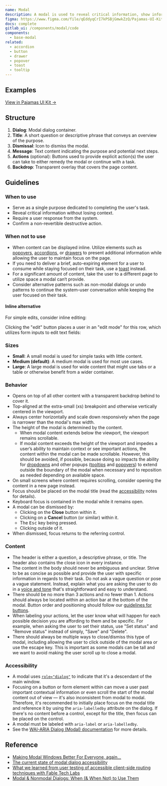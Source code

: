 ```yaml
---
name: Modal
description: A modal is used to reveal critical information, show information without losing context, or when the system requires a user response.
figma: https://www.figma.com/file/qEddyqCrI7kPSBjGmwkZzQ/Pajamas-UI-Kit?node-id=425%3A129
docs: complete
gitlab_ui: /components/modal/code
components:
  - base-modal
related:
  - accordion
  - button
  - drawer
  - popover
  - toast
  - tooltip
---
```


## Examples

<story-viewer component="base-modal" title="Opened modal" iframe-padding="120px 0px"></story-viewer>

<story-viewer component="base-modal" story="with-scrolling-content" title="With scrolling content" iframe-padding="240px 0px"></story-viewer>

<story-viewer component="base-modal" story="without-a-footer" title="Without actions" iframe-padding="120px 0px"></story-viewer>

[View in Pajamas UI Kit →](https://www.figma.com/file/qEddyqCrI7kPSBjGmwkZzQ/%F0%9F%93%99-Component-library?type=design&node-id=425-129&mode=dev)

## Structure

<figure-img alt="Numbered diagram of a modal structure" label="Modal structure" src="/img/modal-structure.svg"></figure-img>

1. **Dialog**: Modal dialog container.
1. **Title**: A short question or descriptive phrase that conveys an overview of the purpose.
1. **Dismissal**: Icon to dismiss the modal.
1. **Message**: Text content indicating the purpose and potential next steps.
1. **Actions** (optional): Buttons used to provide explicit action(s) the user can take to either remedy the modal or continue with a task.
1. **Backdrop**: Transparent overlay that covers the page content.

## Guidelines

### When to use

- Serve as a single purpose dedicated to completing the user's task.
- Reveal critical information without losing context.
- Require a user response from the system.
- Confirm a non-revertible destructive action.

### When not to use

- When content can be displayed inline. Utilize elements such as [popovers](/components/popover), [accordions](/components/accordion), or [drawers](/components/drawer) to present additional information while allowing the user to maintain focus on the page.
- If you need to deliver a brief, auto-expiring element for a user to consume while staying focused on their task, use a [toast](/components/toast) instead.
- For a significant amount of content, take the user to a different page to utilize space a modal can‘t provide.
- Consider alternative patterns such as non-modal dialogs or undo patterns to continue the system-user conversation while keeping the user focused on their task.

#### Inline alternative

For simple edits, consider inline editing:

<figure-img label="Inline editing before editing" src="/img/modal/inline-editing-1.svg"></figure-img>

Clicking the "edit" button places a user in an "edit mode" for this row, which utilizes form inputs to edit text fields:

<figure-img label="Inline editing during editing" src="/img/modal/inline-editing-2.svg"></figure-img>

### Sizes

- **Small**: A small modal is used for simple tasks with little content.
- **Medium (default)**: A medium modal is used for most use cases.
- **Large**: A large modal is used for wide content that might use tabs or a table or otherwise benefit from a wider container.

### Behavior

- Opens on top of all other content with a transparent backdrop behind to cover it.
- Top-aligned at the extra-small (xs) breakpoint and otherwise vertically centered in the viewport.
- Always center horizontally and scale down responsively when the page is narrower than the modal's max width.
- The height of the modal is determined by the content.
  - When modal content extends below the viewport, the viewport remains scrollable.
  - If modal content exceeds the height of the viewport and impedes a user’s ability to maintain context or see important actions, the content within the modal can be made scrollable. However, this should be avoided, if possible, because doing so impacts the ability for [dropdowns](/components/dropdown-overview) and other popups ([tooltips](/components/tooltip) and [popovers](/components/popover)) to extend outside the boundary of the modal when necessary and to reposition as needed depending on available space.
- On small screens where content requires scrolling, consider opening the content in a new page instead.
- Focus should be placed on the modal title (read the [accessibility](#accessibility) notes for details).
- Keyboard focus is contained in the modal while it remains open.
- A modal can be dismissed by:
    - Clicking on the **Close** button within it.
    - Clicking on a **Cancel** button (or similar) within it. 
    - The <kbd>Esc</kbd> key being pressed.
    - Clicking outside of it.
- When dismissed, focus returns to the referring control.

### Content

- The header is either a question, a descriptive phrase, or title. The header also contains the close icon in every instance.
- The content in the body should never be ambiguous and unclear. Strive to be as concise as possible and provide the user with specific information in regards to their task. Do not ask a vague question or pose a vague statement. Instead, explain what you are asking the user to do in a [voice and tone](/content/voice-and-tone) that's straightforward and easy to understand.
- There should be no more than 3 actions and no fewer than 1. Actions should always be located within an action bar at the bottom of the modal. Button order and positioning should follow our [guidelines for buttons](/components/button).
- When labeling your actions, let the user know what will happen for each possible decision you are affording to them and be specific. For example, when asking the user to set their status, use "Set status" and "Remove status" instead of simply, "Save" and "Delete".
- There should always be multiple ways to close/dismiss this type of modal, including allowing the user to click outside of the modal area or use the escape key. This is important as some modals can be tall and we want to avoid making the user scroll up to close a modal.

### Accessibility

- A modal uses [`role="dialog"`](https://www.w3.org/TR/wai-aria-1.2/#dialog) to indicate that it's a descendant of the main window.
- Focusing on a button or form element within can move a user past important contextual information or even scroll the start of the modal content out of view — it's also inconsistent from modal to modal. Therefore, it's recommended to initially place focus on the modal title and reference it by using the `aria-labelledby` attribute on the dialog. If there's no content before a control, except for the title, then focus can be placed on the control.
- A modal must be labeled with `aria-label` or `aria-labelledby`.
- See the [WAI-ARIA Dialog (Modal) documentation](https://www.w3.org/WAI/ARIA/apg/patterns/dialog-modal/) for more details.

## Reference

- [Making Modal Windows Better For Everyone, again...](https://www.scottohara.me/blog/2016/09/07/revised-modal-window.html)
- [The current state of modal dialog accessibility](https://www.tpgi.com/the-current-state-of-modal-dialog-accessibility/)
- [What we learned from user testing of accessible client-side routing techniques with Fable Tech Labs](https://www.gatsbyjs.com/blog/2019-07-11-user-testing-accessible-client-routing/)
- [Modal & Nonmodal Dialogs: When (& When Not) to Use Them](https://www.nngroup.com/articles/modal-nonmodal-dialog/)
